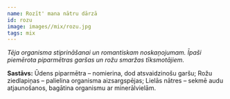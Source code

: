 ```yaml
---
name: Rozīt' mana nātru dārzā
id: rozu
image: images//mix/rozu.jpg
tags: mix
---
```

*Tēja organisma stiprināšanai un romantiskam noskaņojumam. Īpaši piemērota piparmētras garšas un rožu smaržas tīksmotājiem.*

**Sastāvs:**
Ūdens piparmētra – nomierina, dod atsvaidzinošu garšu;
Rožu ziedlapiņas – palielina organisma aizsargspējas;
Lielās nātres – sekmē audu atjaunošanos, bagātina organismu ar minerālvielām.